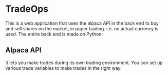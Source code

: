 # TradeOps

This is a web application that uses the alpaca API in the back end to buy and sell shares on the market, in paper trading. i.e. no actual currency is used. The entire back end is made on Python

## Alpaca API

It lets you make trades during its own trading environment. You can set up various trade variables to make trades in the right way.